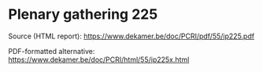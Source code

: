 # Plenary gathering 225

Source (HTML report): https://www.dekamer.be/doc/PCRI/pdf/55/ip225.pdf

PDF-formatted alternative: https://www.dekamer.be/doc/PCRI/html/55/ip225x.html

